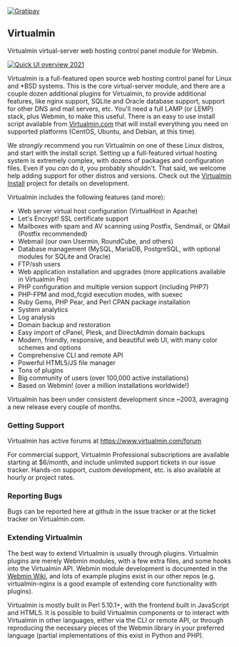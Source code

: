 [![Gratipay](https://img.shields.io/gratipay/project/Virtualmin.svg)](https://gratipay.com/Virtualmin/)

## Virtualmin

Virtualmin virtual-server web hosting control panel module for Webmin.


[![Quick UI overview 2021](https://user-images.githubusercontent.com/4426533/114315538-120fc880-9b08-11eb-9cd6-b6a5f8420235.png)](https://www.youtube.com/watch?v=daYG6O4AsEw&feature=emb_logo)

Virtualmin is a full-featured open source web hosting control panel for Linux and \*BSD systems. This is the core virtual-server module, and there are a couple dozen additional plugins for Virtualmin, to provide additional features, like nginx support, SQLite and Oracle database support, support for other DNS and mail servers, etc. You'll need a full LAMP (or LEMP) stack, plus Webmin, to make this useful. There is an easy to use install script available from [Virtualmin.com](https://www.virtualmin.com/download) that will install everything you need on supported platforms (CentOS, Ubuntu, and Debian, at this time).

We *strongly* recommend you run Virtualmin on one of these Linux distros, and start with the install script. Setting up a full-featured virtual hosting system is extremely complex, with dozens of packages and configuration files. Even if you *can* do it, you probably shouldn't. That said, we welcome help adding support for other distros and versions. Check out the [Virtualmin Install](http://github.com/virtualmin/virtualmin-install) project for details on development.

Virtualmin includes the following features (and more):

  - Web server virtual host configuration (VirtualHost in Apache)
  - Let's Encrypt! SSL certificate support
  - Mailboxes with spam and AV scanning using Postfix, Sendmail, or QMail (Postfix recommended)
  - Webmail (our own Usermin, RoundCube, and others)
  - Database management (MySQL, MariaDB, PostgreSQL, with optional modules for SQLite and Oracle)
  - FTP/ssh users
  - Web application installation and upgrades (more applications available in Virtualmin Pro)
  - PHP configuration and multiple version support (including PHP7)
  - PHP-FPM and mod_fcgid execution modes, with suexec
  - Ruby Gems, PHP Pear, and Perl CPAN package installation
  - System analytics
  - Log analysis
  - Domain backup and restoration
  - Easy import of cPanel, Plesk, and DirectAdmin domain backups
  - Modern, friendly, responsive, and beautiful web UI, with many color schemes and options
  - Comprehensive CLI and remote API
  - Powerful HTML5/JS file manager
  - Tons of plugins
  - Big community of users (over 100,000 active installations)
  - Based on Webmin! (over a million installations worldwide!)

Virtualmin has been under consistent development since ~2003, averaging a new release every couple of months.

### Getting Support

Virtualmin has active forums at https://www.virtualmin.com/forum

For commercial support, Virtualmin Professional subscriptions are available starting at $6/month, and include unlimited support tickets in our issue tracker. Hands-on support, custom development, etc. is also available at hourly or project rates.

### Reporting Bugs

Bugs can be reported here at github in the issue tracker or at the ticket tracker on Virtualmin.com.

### Extending Virtualmin

The best way to extend Virtualmin is usually through plugins. Virtualmin plugins are merely Webmin modules, with a few extra files, and some hooks into the Virtualmin API. Webmin module development is documented in the [Webmin Wiki](http://doxfer.webmin.com/Webmin/ModuleDevelopment), and lots of example plugins exist in our other repos (e.g. virtualmin-nginx is a good example of extending core functionality with plugins).

Virtualmin is mostly built in Perl 5.10.1+, with the frontend built in JavaScript and HTML5. It is possible to build Virtualmin components or to interact with Virtualmin in other languages, either via the CLI or remote API, or through reproducing the necessary pieces of the Webmin library in your preferred language (partial implementations of this exist in Python and PHP).
